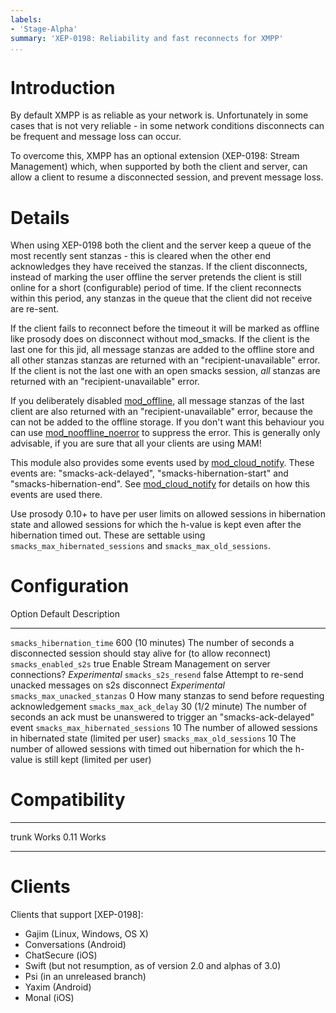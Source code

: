 ```yaml
---
labels:
- 'Stage-Alpha'
summary: 'XEP-0198: Reliability and fast reconnects for XMPP'
...
```


Introduction
============

By default XMPP is as reliable as your network is. Unfortunately in some
cases that is not very reliable - in some network conditions disconnects
can be frequent and message loss can occur.

To overcome this, XMPP has an optional extension (XEP-0198: Stream
Management) which, when supported by both the client and server, can
allow a client to resume a disconnected session, and prevent message
loss.

Details
=======

When using XEP-0198 both the client and the server keep a queue of the
most recently sent stanzas - this is cleared when the other end
acknowledges they have received the stanzas. If the client disconnects,
instead of marking the user offline the server pretends the client is
still online for a short (configurable) period of time. If the client
reconnects within this period, any stanzas in the queue that the client
did not receive are re-sent.

If the client fails to reconnect before the timeout it will be marked as
offline like prosody does on disconnect without mod_smacks.
If the client is the last one for this jid, all message stanzas are added to
the offline store and all other stanzas stanzas are returned with an
"recipient-unavailable" error. If the client is not the last one with an
open smacks session, *all* stanzas are returned with an "recipient-unavailable" error.

If you deliberately disabled [mod_offline], all message stanzas of the last client
are also returned with an "recipient-unavailable" error, because the can not be
added to the offline storage.
If you don't want this behaviour you can use [mod_nooffline_noerror] to suppress the error.
This is generally only advisable, if you are sure that all your clients are using MAM!

This module also provides some events used by [mod_cloud_notify].
These events are: "smacks-ack-delayed", "smacks-hibernation-start" and
"smacks-hibernation-end". See [mod_cloud_notify] for details on how this
events are used there.

Use prosody 0.10+ to have per user limits on allowed sessions in hibernation
state and allowed sessions for which the h-value is kept even after the
hibernation timed out.
These are settable using `smacks_max_hibernated_sessions` and `smacks_max_old_sessions`.

Configuration
=============

  Option                              Default           Description
  ----------------------------------  ----------------- ------------------------------------------------------------------------------------------------------------------
  `smacks_hibernation_time`           600 (10 minutes)  The number of seconds a disconnected session should stay alive for (to allow reconnect)
  `smacks_enabled_s2s`                true              Enable Stream Management on server connections? *Experimental*
  `smacks_s2s_resend`                 false             Attempt to re-send unacked messages on s2s disconnect *Experimental*
  `smacks_max_unacked_stanzas`        0                 How many stanzas to send before requesting acknowledgement
  `smacks_max_ack_delay`              30 (1/2 minute)   The number of seconds an ack must be unanswered to trigger an "smacks-ack-delayed" event
  `smacks_max_hibernated_sessions`    10                The number of allowed sessions in hibernated state (limited per user)
  `smacks_max_old_sessions`           10                The number of allowed sessions with timed out hibernation for which the h-value is still kept (limited per user)

Compatibility
=============

  ------- -------
  trunk   Works
  0.11    Works
  ------- -------


Clients
=======

Clients that support [XEP-0198]:

-   Gajim (Linux, Windows, OS X)
-   Conversations (Android)
-   ChatSecure (iOS)
-   Swift (but not resumption, as of version 2.0 and alphas of 3.0)
-   Psi (in an unreleased branch)
-   Yaxim (Android)
-   Monal (iOS)

[7693724881b3]: //hg.prosody.im/prosody-modules/raw-file/7693724881b3/mod_smacks/mod_smacks.lua
[mod_offline]: //modules.prosody.im/mod_offline
[mod_nooffline_noerror]: //modules.prosody.im/mod_nooffline_noerror
[mod_cloud_notify]: //modules.prosody.im/mod_cloud_notify
